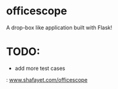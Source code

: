 officescope
========

A drop-box like application built with Flask!

# TODO:
  - add more test cases

: www.shafayet.com/officescope